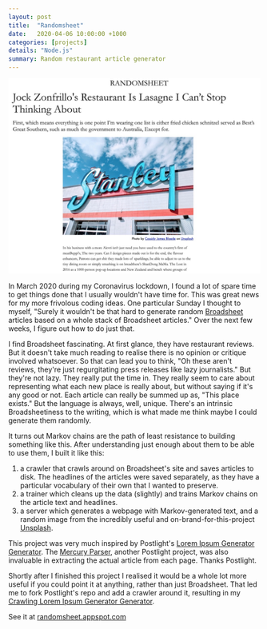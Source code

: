 ```yaml
---
layout: post
title:  "Randomsheet"
date:   2020-04-06 10:00:00 +1000
categories: [projects]
details: "Node.js"
summary: Random restaurant article generator
---
```


![](/assets/projects/randomsheet.jpg)

In March 2020 during my Coronavirus lockdown, I found a lot of spare time to get things done that I usually wouldn't have time for. This was great news for my more frivolous coding ideas. One particular Sunday I thought to myself, "Surely it wouldn't be that hard to generate random [Broadsheet](https://www.broadsheet.com.au) articles based on a whole stack of Broadsheet articles." Over the next few weeks, I figure out how to do just that.

I find Broadsheet fascinating. At first glance, they have restaurant reviews. But it doesn't take much reading to realise there is no opinion or critique involved whatsoever. So that can lead you to think, "Oh these aren't reviews, they're just regurgitating press releases like lazy journalists." But they're not lazy. They really put the time in. They really seem to care about representing what each new place is really about, but without saying if it's any good or not. Each article can really be summed up as, "This place exists." But the language is always, well, unique. There's an intrinsic Broadsheetiness to the writing, which is what made me think maybe I could generate them randomly.

It turns out Markov chains are the path of least resistance to building something like this. After understanding just enough about them to be able to use them, I built it like this:

1. a crawler that crawls around on Broadsheet's site and saves articles to disk. The headlines of the articles were saved separately, as they have a particular vocabulary of their own that I wanted to preserve.
2. a trainer which cleans up the data (slightly) and trains Markov chains on the article text and headlines.
3. a server which generates a webpage with Markov-generated text, and a random image from the incredibly useful and on-brand-for-this-project [Unsplash](https://www.unsplash.com).

This project was very much inspired by Postlight's [Lorem Ipsum Generator Generator](https://github.com/postlight/lorem-ipsum-generator-generator/). The [Mercury Parser](https://github.com/postlight/mercury-parser), another Postlight project, was also invaluable in extracting the actual article from each page. Thanks Postlight. 

Shortly after I finished this project I realised it would be a whole lot more useful if you could point it at anything, rather than just Broadsheet. That led me to fork Postlight's repo and add a crawler around it, resulting in my [Crawling Lorem Ipsum Generator Generator](https://github.com/ryanmonro/crawling-lorem-ipsum-generator-generator).

See it at [randomsheet.appspot.com](https://randomsheet.appspot.com)